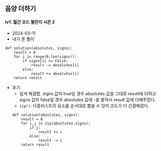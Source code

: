## 음양 더하기  
#### lv1. 월간 코드 챌린지 시즌 2

* 2024-03-11  
* 내가 푼 풀이  
```
def solution(absolutes, signs):
    result = 0
    for i in range(0,len(signs)):
        if signs[i] == False:
            result -= absolutes[i] 
        else:
            result += absolutes[i]
    return result
```  

* 후기  
    * 쉽게 해결함. signs 값이 true일 경우 absolutes 값을 그대로 result에 더하고 signs 값이 false일 경우 absolutes 값에 -을 붙여서 result 값에 더해주었다.  
    * ```zip()```: 다중리스트의 요소를 순서대로 뽑을 수 있어 코드가 더 간결해졌다.  
    ```
    def solution(absolutes, signs):
        result = 0
        for i,j in zip(absolutes,signs):
            if j:
                result += i
            else:
                result -= i
        return result
    ```  


